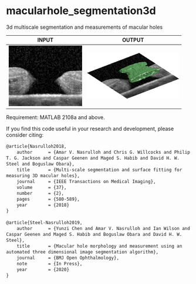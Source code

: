 # macularhole_segmentation3d
3d multiscale segmentation and measurements of macular holes<br/>

| INPUT | OUTPUT |
| ------------- | ------------- |
| <img src="https://github.com/amarvijai/macularhole_segmentation3d/blob/master/im/mh.png" width="200"> | <img src="https://github.com/amarvijai/macularhole_segmentation3d/blob/master/im/mhoutput.png" width="250"> |


Requirement: MATLAB 2108a and above.

If you find this code useful in your research and development, please consider citing:

    @article{Nasrulloh2018,
        author      = {Amar V. Nasrulloh and Chris G. Willcocks and Philip T. G. Jackson and Caspar Geenen and Maged S. Habib and David H. W. Steel and Boguslaw Obara},
        title       = {Multi-scale segmentation and surface fitting for measuring 3D macular holes},
        journal     = {IEEE Transactions on Medical Imaging},
        volume      = {37},
        number      = {2},
        pages       = {580-589},
        year        = {2018}
    }
    
    @article{Steel-Nasrulloh2019,
        author      = {Yunzi Chen and Amar V. Nasrulloh and Ian Wilson and Caspar Geenen and Maged S. Habib and Boguslaw Obara and David H. W. Steel},
        title       = {Macular hole morphology and measurement using an automated three dimensional image segmentation algorithm},
        journal     = {BMJ Open Ophthalmology},
        note        = {In Press},
        year        = {2020}
    }
